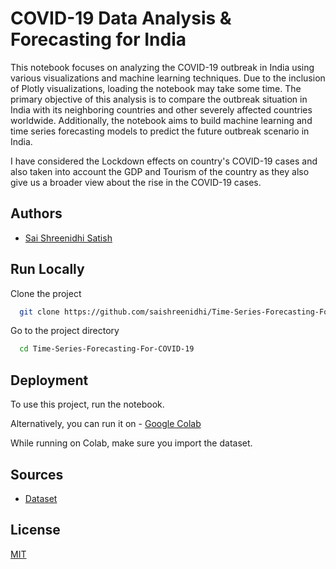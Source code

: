 
# COVID-19 Data Analysis & Forecasting for India
This notebook focuses on analyzing the COVID-19 outbreak in India using various visualizations and machine learning techniques. Due to the inclusion of Plotly visualizations, loading the notebook may take some time. The primary objective of this analysis is to compare the outbreak situation in India with its neighboring countries and other severely affected countries worldwide. Additionally, the notebook aims to build machine learning and time series forecasting models to predict the future outbreak scenario in India.

I have considered the Lockdown effects on country's COVID-19 cases and also taken into account the GDP and Tourism of the country as they also give us a broader view about the rise in the COVID-19 cases.





## Authors

- [Sai Shreenidhi Satish](https://www.linkedin.com/in/sai-shreenidhi-satish-712b3424b/)


## Run Locally

Clone the project

```bash
  git clone https://github.com/saishreenidhi/Time-Series-Forecasting-For-COVID-19
```

Go to the project directory

```bash
  cd Time-Series-Forecasting-For-COVID-19
```


## Deployment

To use this project, run the notebook.

Alternatively, you can run it on - [Google Colab](https://colab.research.google.com/drive/1pZiaoI7-K7_gQE7Yb8Pg_RSninyeluq7?usp=sharing)

While running on Colab, make sure you import the dataset.


## Sources

 - [Dataset](https://www.kaggle.com/datasets/sudalairajkumar/novel-corona-virus-2019-dataset)


## License

[MIT](https://choosealicense.com/licenses/mit/)

